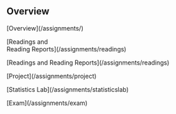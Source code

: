 <html>
  <div class="row">
    <div class="col-md-9">
      <ng-container *ngIf="assignment==''">
        <h2>Overview</h2>
        <app-content contentName="assignments"></app-content>
      </ng-container>
      <ng-container *ngIf="assignment=='exam'">
        <app-content contentName="exam"></app-content>
      </ng-container>
      <ng-container *ngIf="assignment=='project'">
        <app-content contentName="project"></app-content>
      </ng-container>
      <ng-container *ngIf="assignment=='readings'">
        <app-content contentName="readings"></app-content>
      </ng-container>
      <ng-container *ngIf="assignment=='statisticslab'">
        <app-content contentName="statisticslab"></app-content>
      </ng-container>
    </div>
    <div class="col-md-3 d-none d-md-block">        
      <p>[Overview](/assignments/)</p>
      <p class="d-xl-none">[Readings and<br>Reading Reports](/assignments/readings)</p>
      <p class="d-none d-xl-block">[Readings and Reading Reports](/assignments/readings)</p>
      <p>[Project](/assignments/project)</p>
      <p>[Statistics Lab](/assignments/statisticslab)</p>
      <p>[Exam](/assignments/exam)</p>
    </div>
  </div>
</html>  
